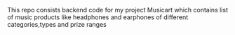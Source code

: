 This repo consists  backend code for my project Musicart which contains list of music products like headphones and earphones of different categories,types and prize ranges
